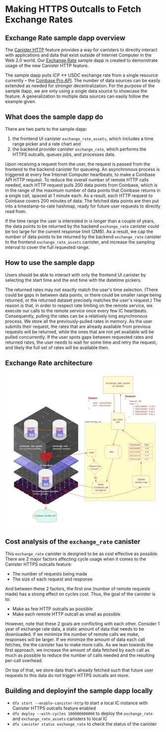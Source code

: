 # Making HTTPS Outcalls to Fetch Exchange Rates

## Exchange Rate sample dapp overview

The [Canister HTTP](https://wiki.internetcomputer.org/wiki/HTTPS_outcalls) feature provides a way for canisters to directly interact with applications and data that exist outside of Internet Computer in the Web 2.0 world. Our [Exchange Rate](https://github.com/dfinity/examples/tree/master/rust/exchange_rate) sample dapp is created to demonstrate usage of the new Canister HTTP feature.

The sample dapp pulls ICP <-> USDC exchange rate from a single resource currently – the [Coinbase Pro API](https://api.pro.coinbase.com/products/ICP-USD/candles). The number of data sources can be easily extended as  needed for stronger decentralization. For the purpose of the sample dapp, we are only using a single data source to showcase the feature. A generalization to multiple data sources can easily follow the example given.

## What does the sample dapp do

There are two parts to the sample dapp:
1. the frontend UI canister `exchange_rate_assets`, which includes a time range picker and a rate chart and
2. the backend provider canister `exchange_rate`, which performs the HTTPS outcalls, queues jobs, and processes data.

Upon receiving a request from the user, the request is passed from the frontend to the backend canister for queueing. 
An asynchronous process is triggered at every few Internet Computer heartbeats, to make a Coinbase API HTTP
request. To reduce the overall number of remote HTTP calls needed, each HTTP request pulls 200 data 
points from Coinbase, which is in the range of the maximum number of data points that Coinbase returns in a single call, spaced at 1 minute each.
As a result, each HTTP request to Coinbase covers 200 minutes of data. The fetched data points are then put into
a timestamp-to-rate hashmap, ready for future user requests to directly read from.

If the time range the user is interested in is longer than a couple of years, the data points to be returned
by the backend `exchange_rate` canister could be too large for the current response limit (2MB).
As a result, we cap the number of data points to be returned by the backend `exchange_rate` canister to
the frontend `exchange_rate_assets` canister, and increase the sampling interval to cover the full requested range.

## How to use the sample dapp

Users should be able to interact with only the frontend UI canister by selecting the start time 
and the end time with the datetime pickers.

The returned rates may not exactly match the user's time selection. (There could be gaps in between
data points, or there could be smaller range being returned, or the returned
dataset precisely matches the user's request.) The reason is that, in order to respect rate limiting
on the remote service, we execute our calls to the remote service once every few IC heartbeats.
Consequently, pulling the rates can be a relatively long asynchronous process. We store all the
previously-pulled rates in memory. As the user submits their request, the rates that are already
available from previous requests will be returned, while the ones that are not yet available will be
pulled concurrently. If the user spots gaps between requested rates and returned rates, the user
needs to wait for some time and retry the request, and likely the full set of rates will be available then.

## Exchange Rate architecture
![Architecture overview diagram of the Exchange Rate dapp](_attachments/exchange_rate_arch.png)

## Cost analysis of the `exchange_rate` canister

This `exchange_rate` canister is designed to be as cost effective as possible. There are 2 major factors
affecting cycle usage when it comes to the Canister HTTPS outcalls feature:
- The number of requests being made
- The size of each request and response

And between these 2 factors, the first one (number of remote requests made) has a strong
effect on cycles cost. Thus, the goal of the canister is to:
- Make as few HTTP outcalls as possible
- Make each remote HTTP outcall as small as possible

However, note that these 2 goals are conflicting with each other. Consider 1 year of exchange rate
data, a static amount of data that needs to be downloaded. If we minimize the number of remote calls we make,
responses will be larger. If we minimize the amount of data each call fetches, the
the canister has to make more calls. As we lean towards the first approach, we
increase the amount of data fetched by each call as much as possible to reduce the number of calls needed and the resulting per-call overhead.

On top of that, we store data that's already fetched such that future user requests to this data do not trigger HTTPS outcalls ant more.


## Building and deployinf the sample dapp locally

- `dfx start --enable-canister-http` to start a local IC instance with Canister HTTPS outcalls feature enabled
- `dfx deploy --with-cycles 100000000000` to deploy the `exchange_rate` and `exchange_rate_assets`
  canisters to local IC
- `dfx canister status exchange_rate` to check the status of the canister
